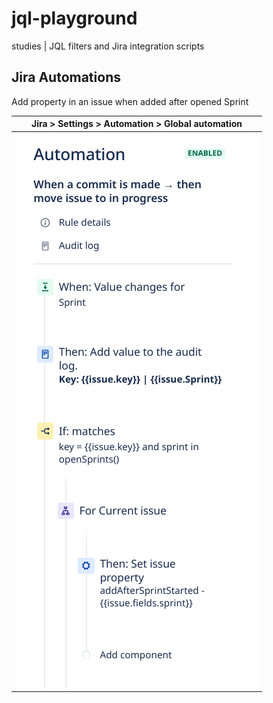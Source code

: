# jql-playground

studies | JQL filters and Jira integration scripts 

## Jira Automations

Add property in an issue when added after opened Sprint

Jira > Settings > Automation > Global automation        |
:---:                                                   |
![](.images/ja-automation-add-sprint-after-start.png)   |
